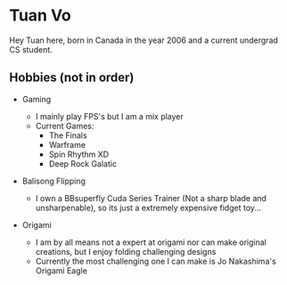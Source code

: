 # Tuan Vo

Hey Tuan here, born in Canada in the year 2006 and a current undergrad CS student.

## Hobbies (not in order)

- Gaming
   - I mainly play FPS's but I am a mix player
   - Current Games:
      - The Finals
      - Warframe
      - Spin Rhythm XD
      - Deep Rock Galatic

- Balisong Flipping
   - I own a BBsuperfly Cuda Series Trainer (Not a sharp blade and unsharpenable), so its just a extremely expensive fidget toy...
  
- Origami
   - I am by all means not a expert at origami nor can make original creations, but I enjoy folding challenging designs
   - Currently the most challenging one I can make is Jo Nakashima's Origami Eagle
     
